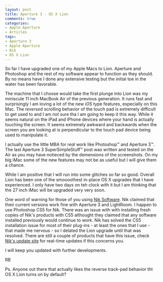 ```yaml
---
layout: post
title: Aperture 3 - OS X Lion 
comments: true
categories:
- Apple Aperture
- Articles
tags:
- Aperture 3
- Apple Aperture
- Nik
- OS X Lion
---
```

So far I have upgraded one of my Apple Macs to Lion. Aperture and Photoshop and the rest of my software appear to function as they should. By no means have I done any extensive testing but the initial toe in the water has been favorable.

The machine that I choose would take the first plunge into Lion was my miniscule 11 inch MacBook Air of the previous generation. It runs fast and surprisingly I am loving a lot of the new <em>iOS</em> type features, especially on this Mac. The <em>reversed</em> scrolling behavior of the touch pad is extremely difficult to get used to and I am not sure tha I am going to keep it this way. While it seems natural on the iPad and iPhone devices where your hand is actually touching the screen. It seems extremely awkward and backwards when the screen you are looking at is perpendicular to the touch pad device being used to manipulate it.

I actually use the little MBA for <em>real</em> work like Photoshop™ and Aperture 3™. The last Aperture 3 SuperSimpleStuff™ post was written and tested on the Air as you may have notieced by the demensions of the screenshots. On my big iMac some of the new features may not be as useful but I will give them a chance.

While I am positive that I will run into some glitches so far so good. Overall Lion has been one of the smoooothest in-place OS X upgrades that I have experienced. I only have two days on teh clock with it but I am thinking that the 27 inch iMac will be upgraded very very soon.

One word of warning for those of you using <a href="http://www.amazon.com/gp/redirect.html?ie=UTF8&amp;location=http%3A%2F%2Fwww.amazon.com%2Fs%3Fie%3DUTF8%26x%3D0%26ref_%3Dnb_sb_noss%26y%3D0%26field-keywords%3Dnik%2520sofftware%26url%3Dsearch-alias%253Daps%23&amp;tag=rbde-20&amp;linkCode=ur2&amp;camp=1789&amp;creative=390957">Nik Software</a>. Nik claimed that their current versions work fine with Aperture 3 and LightRoom. I happen to use Photoshop CS5 for Nik. There was an issue with with installing fresh copies of Nik's products with CS5 althought they claimed that any software installed previously would continue to work. Nik has solved the CS5 installation issue for most of their plug-ins - at least the ones that I use - that made me nervous - so I delated the Lion upgrade until that was resolved. There are still a couple of products that have this issue, check <a title="Nik FAQ" href="http://www.niksoftware.com/support/usa/entry.php?view=faqs/general_answers.shtml">Nik's update site</a> for real-time updates if this concerns you.

I will keep you updated with further developments.

RB

Ps. Anyone out there that actually likes the reverse track-pad behavior tht OS X Lion turns on by default?